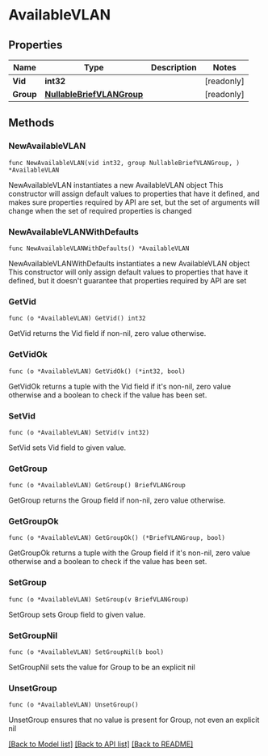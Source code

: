 # AvailableVLAN

## Properties

Name | Type | Description | Notes
------------ | ------------- | ------------- | -------------
**Vid** | **int32** |  | [readonly] 
**Group** | [**NullableBriefVLANGroup**](BriefVLANGroup.md) |  | [readonly] 

## Methods

### NewAvailableVLAN

`func NewAvailableVLAN(vid int32, group NullableBriefVLANGroup, ) *AvailableVLAN`

NewAvailableVLAN instantiates a new AvailableVLAN object
This constructor will assign default values to properties that have it defined,
and makes sure properties required by API are set, but the set of arguments
will change when the set of required properties is changed

### NewAvailableVLANWithDefaults

`func NewAvailableVLANWithDefaults() *AvailableVLAN`

NewAvailableVLANWithDefaults instantiates a new AvailableVLAN object
This constructor will only assign default values to properties that have it defined,
but it doesn't guarantee that properties required by API are set

### GetVid

`func (o *AvailableVLAN) GetVid() int32`

GetVid returns the Vid field if non-nil, zero value otherwise.

### GetVidOk

`func (o *AvailableVLAN) GetVidOk() (*int32, bool)`

GetVidOk returns a tuple with the Vid field if it's non-nil, zero value otherwise
and a boolean to check if the value has been set.

### SetVid

`func (o *AvailableVLAN) SetVid(v int32)`

SetVid sets Vid field to given value.


### GetGroup

`func (o *AvailableVLAN) GetGroup() BriefVLANGroup`

GetGroup returns the Group field if non-nil, zero value otherwise.

### GetGroupOk

`func (o *AvailableVLAN) GetGroupOk() (*BriefVLANGroup, bool)`

GetGroupOk returns a tuple with the Group field if it's non-nil, zero value otherwise
and a boolean to check if the value has been set.

### SetGroup

`func (o *AvailableVLAN) SetGroup(v BriefVLANGroup)`

SetGroup sets Group field to given value.


### SetGroupNil

`func (o *AvailableVLAN) SetGroupNil(b bool)`

 SetGroupNil sets the value for Group to be an explicit nil

### UnsetGroup
`func (o *AvailableVLAN) UnsetGroup()`

UnsetGroup ensures that no value is present for Group, not even an explicit nil

[[Back to Model list]](../README.md#documentation-for-models) [[Back to API list]](../README.md#documentation-for-api-endpoints) [[Back to README]](../README.md)


